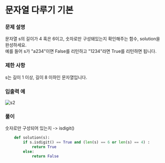 # 문자열 다루기 기본

### 문제 설명
문자열 s의 길이가 4 혹은 6이고, 숫자로만 구성돼있는지 확인해주는 함수, solution을 완성하세요.        
예를 들어 s가 "a234"이면 False를 리턴하고 "1234"라면 True를 리턴하면 됩니다.

### 제한 사항
s는 길이 1 이상, 길이 8 이하인 문자열입니다.      

### 입출력 예
![s2](https://user-images.githubusercontent.com/63505110/129895151-ebb6aaf9-60c8-467a-b44a-72796f3368c7.GIF)

### 풀이
숫자로만 구성되어 있는지 -> isdigit()         

```python
    def solution(s):
        if s.isdigit() == True and (len(s) == 6 or len(s) == 4) :
            return True
        else:
            return False
```


